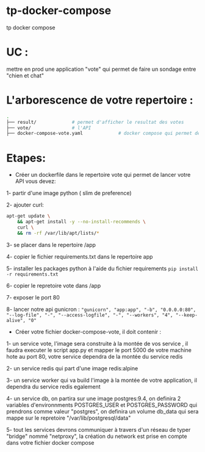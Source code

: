 # tp-docker-compose
tp docker compose

# UC :
mettre en prod une application "vote" qui permet de faire un sondage entre "chien et chat"

# L'arborescence de votre repertoire :

```bash
.
├── result/             # permet d'afficher le resultat des votes
├── vote/               # l'API 
├── docker-compose-vote.yaml             # docker compose qui permet de lancer votre application
```

# Etapes:
* Créer un dockerfile dans le repertoire vote qui permet de lancer votre API vous devez:

1- partir d'une image python ( slim de preference)

2- ajouter curl:
```bash
apt-get update \
    && apt-get install -y --no-install-recommends \
    curl \
    && rm -rf /var/lib/apt/lists/*
```  

3- se placer dans le repertoire /app

4- copier le fichier requirements.txt dans le repertoire app

5- installer les packages python à l'aide du fichier requirements `pip install -r requirements.txt`

6- copier le repretoire vote dans /app

7- exposer le port 80

8- lancer notre api gunicron : `"gunicorn", "app:app", "-b", "0.0.0.0:80", "--log-file", "-", "--access-logfile", "-", "--workers", "4", "--keep-alive", "0"`

* Créer votre fichier docker-compose-vote, il doit contenir : 

1- un service vote, l'image sera construite à la montée de vos service , il faudra executer le script app.py et mapper le port 5000 de votre machine hote au port 80, votre service dependra de la montée du service redis 

2- un service redis qui part d'une image redis:alpine

3- un service worker qui va build l'image à la montée de votre application, il dependra du service redis egalement

4- un service db, on partira sur une image postgres:9.4, on definira 2 variables d'environnments POSTGRES_USER et POSTGRES_PASSWORD qui prendrons comme valeur "postgres", on definira un volume db_data qui sera mappe sur le repretoire "/var/lib/postgresql/data"

5- tout les services devrons communiquer à travers d'un réseau de typer "bridge" nommé "netproxy", la création du network est prise en compte dans votre fichier docker compose
